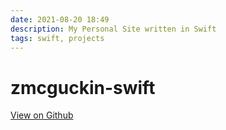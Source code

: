 ```yaml
---
date: 2021-08-20 18:49
description: My Personal Site written in Swift
tags: swift, projects
---
```


# zmcguckin-swift

[View on Github](https://github.com/ZMcGuckin/zmcguckin-swift)
